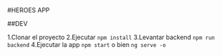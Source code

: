 #HEROES APP

##DEV

1.Clonar el proyecto
2.Ejecutar ```npm install```
3.Levantar backend ```npm run backend```
4.Ejecutar la app ```npm start``` o bien ```ng serve -o```
